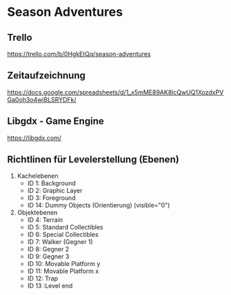 # Season Adventures

## Trello
https://trello.com/b/0HgkEtQq/season-adventures

## Zeitaufzeichnung
https://docs.google.com/spreadsheets/d/1_x5mME89AK8lcQwUQ1XozdxPVGa0oh3o4wjBLSRYDFk/

## Libgdx - Game Engine
https://libgdx.com/

## Richtlinen für Levelerstellung (Ebenen)

1. Kachelebenen
    * ID 1: Background
    * ID 2: Graphic Layer
    * ID 3: Foreground
    * ID 14: Dummy Objects (Orientierung) (visible="0")
2. Objektebenen
    * ID 4: Terrain
    * ID 5: Standard Collectibles
    * ID 6: Special Collectibles
    * ID 7: Walker (Gegner 1)
    * ID 8: Gegner 2
    * ID 9: Gegner 3
    * ID 10: Movable Platform y
    * ID 11: Movable Platform x
    * ID 12: Trap
    * ID 13 :Level end
